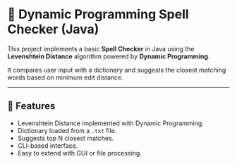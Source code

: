 # 🔡 Dynamic Programming Spell Checker (Java)

This project implements a basic **Spell Checker** in Java using the **Levenshtein Distance** algorithm powered by **Dynamic Programming**.

It compares user input with a dictionary and suggests the closest matching words based on minimum edit distance.

---

## 🚀 Features

- Levenshtein Distance implemented with Dynamic Programming.
- Dictionary loaded from a `.txt` file.
- Suggests top N closest matches.
- CLI-based interface.
- Easy to extend with GUI or file processing.
